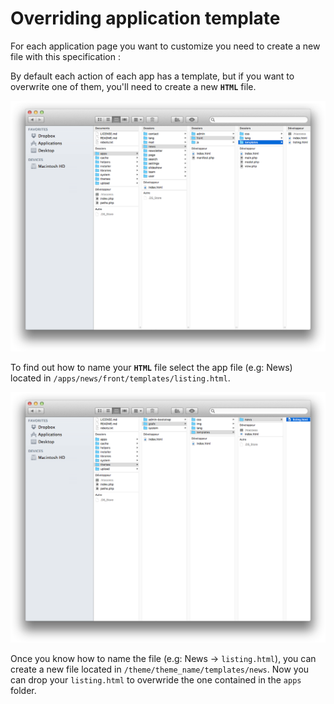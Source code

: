 # Overriding application template

For each application page you want to customize you need to create a new file with this specification : 

By default each action of each app has a template, but if you want to overwrite one of them, you'll need to create a new **`HTML`** file.

![](02-folders-theme-app.png)

To find out how to name your **`HTML`** file select the app file (e.g: News) located in `/apps/news/front/templates/listing.html`.

![](02-folders-theme-news.png)

Once you know how to name the file (e.g: News -> `listing.html`), you can create a new file located in `/theme/theme_name/templates/news`. Now you can drop your `listing.html` to overwride the one contained in the `apps` folder.

